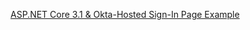 [ASP.NET Core 3.1 & Okta-Hosted Sign-In Page Example](https://github.com/okta/samples-aspnetcore/tree/master/samples-aspnetcore-3x/okta-hosted-login)
